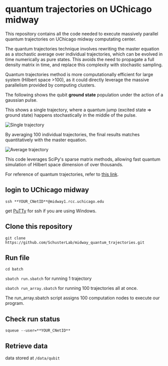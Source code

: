 # quantum trajectories on UChicago midway

This repository contains all the code needed to execute massively parallel quantum trajectories on UChicago midway computating center.

The quantum trajectories technique involves rewriting the master equation as a stochastic average over individual trajectories, 
which can be evolved in time numerically as pure states. This avoids the need to propagate a full
density matrix in time, and replace this complexity with stochastic sampling. 

Quantum trajectories method is more computationally efficient for large system (Hilbert space >100), 
as it could directly leverage the massive parallelism provided by computing clusters.

The following shows the qubit **ground state** population under the action of a gaussian pulse.

This shows a single trajectory, where a quantum jump (excited state => ground state) happens stochastically in the middle of the pulse.

![Single trajectory](http://i.imgur.com/5Fl5XdW.png)

By averaging 100 individual trajectories, the final results matches quantitatively with the master equation.

![Average trajectory](http://i.imgur.com/yO5x5gY.png)

This code leverages SciPy's sparse matrix methods, allowing fast quantum simulation of Hilbert space dimension of over thousands.

For reference of quantum trajectories, refer to [this link](https://arxiv.org/abs/1405.6694).

## login to UChicago midway
`ssh **YOUR_CNetID**@midway1.rcc.uchicago.edu`

get [PuTTy](http://www.putty.org/) for ssh if you are using Windows.

## Clone this repository
`git clone https://github.com/SchusterLab/midway_quantum_trajectories.git`

## Run file
`cd batch`

`sbatch run.sbatch` for running 1 trajectory

`sbatch run_array.sbatch` for running 100 trajectories all at once. 

The run_array.sbatch script assigns 100 computation nodes to execute our program.

## Check run status
`squeue --user=**YOUR_CNetID**`

## Retrieve data
data stored at `/data/qubit`

